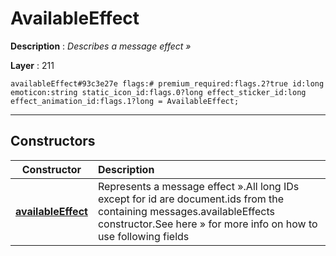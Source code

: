 # AvailableEffect

**Description** : *Describes a message effect &raquo;*

**Layer** : 211

```tl
availableEffect#93c3e27e flags:# premium_required:flags.2?true id:long emoticon:string static_icon_id:flags.0?long effect_sticker_id:long effect_animation_id:flags.1?long = AvailableEffect;
```

---

## Constructors

| Constructor | Description |
| :---: | :--- |
| [**availableEffect**](constructor/availableEffect) | Represents a message effect ».All long IDs except for id are document.ids from the containing messages.availableEffects constructor.See here » for more info on how to use following fields |